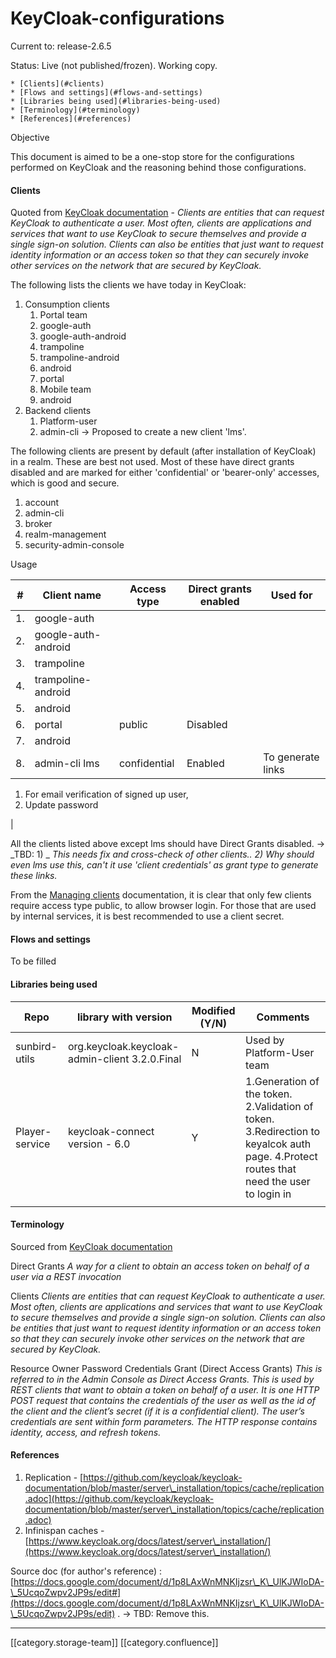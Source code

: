 # KeyCloak-configurations

Current to: release-2.6.5

Status: Live (not published/frozen). Working copy.

```
* [Clients](#clients)
* [Flows and settings](#flows-and-settings)
* [Libraries being used](#libraries-being-used)
* [Terminology](#terminology)
* [References](#references)
```

Objective

This document is aimed to be a one-stop store for the configurations performed on KeyCloak and the reasoning behind those configurations.

#### Clients

Quoted from [KeyCloak documentation](https://www.keycloak.org/docs/6.0/server\_admin/) - _Clients are entities that can request KeyCloak to authenticate a user. Most often, clients are applications and services that want to use KeyCloak to secure themselves and provide a single sign-on solution. Clients can also be entities that just want to request identity information or an access token so that they can securely invoke other services on the network that are secured by KeyCloak._

The following lists the clients we have today in KeyCloak:

1. Consumption clients
   1. Portal team
   2. google-auth
   3. google-auth-android
   4. trampoline
   5. trampoline-android
   6. android
   7. portal
   8. Mobile team
   9. android
2. Backend clients
   1. Platform-user
   2. admin-cli → Proposed to create a new client 'lms'.

The following clients are present by default (after installation of KeyCloak) in a realm. These are best not used. Most of these have direct grants disabled and are marked for either 'confidential' or 'bearer-only' accesses, which is good and secure.

1. account
2. admin-cli
3. broker
4. realm-management
5. security-admin-console

Usage

| #  | Client name         | Access type  | Direct grants enabled | Used for          |
| -- | ------------------- | ------------ | --------------------- | ----------------- |
| 1. | google-auth         |              |                       |                   |
| 2. | google-auth-android |              |                       |                   |
| 3. | trampoline          |              |                       |                   |
| 4. | trampoline-android  |              |                       |                   |
| 5. | android             |              |                       |                   |
| 6. | portal              | public       | Disabled              |                   |
| 7. | android             |              |                       |                   |
| 8. | admin-cli lms       | confidential | Enabled               | To generate links |

1. For email verification of signed up user,
2. Update password

|

All the clients listed above except lms should have Direct Grants disabled. → \_TBD: 1) \_ _This needs fix and cross-check of other clients.. 2) Why should even lms use this, can't it use 'client credentials'  as grant type to generate these links._

From the [Managing clients](https://www.keycloak.org/docs/6.0/server\_admin/#\_clients) documentation, it is clear that only few clients require access type public, to allow browser login. For those that are used by internal services, it is best recommended to use a client secret.

#### Flows and settings

To be filled

#### Libraries being used

| Repo           | library with version                           | Modified (Y/N) | Comments                                                                                                                               |
| -------------- | ---------------------------------------------- | -------------- | -------------------------------------------------------------------------------------------------------------------------------------- |
| sunbird-utils  | org.keycloak.keycloak-admin-client 3.2.0.Final | N              | Used by Platform-User team                                                                                                             |
| Player-service | keycloak-connect version - 6.0                 | Y              | 1.Generation of the token. 2.Validation of token. 3.Redirection to keyalcok auth page. 4.Protect routes that need the user to login in |
|                |                                                |                |                                                                                                                                        |

#### Terminology

Sourced from [KeyCloak documentation](https://www.keycloak.org/docs/latest/server\_admin/index.html#core-concepts-and-terms)&#x20;

Direct Grants _A way for a client to obtain an access token on behalf of a user via a REST invocation_

Clients _Clients are entities that can request KeyCloak to authenticate a user. Most often, clients are applications and services that want to use KeyCloak to secure themselves and provide a single sign-on solution. Clients can also be entities that just want to request identity information or an access token so that they can securely invoke other services on the network that are secured by KeyCloak._

Resource Owner Password Credentials Grant (Direct Access Grants) _This is referred to in the Admin Console as Direct Access Grants. This is used by REST clients that want to obtain a token on behalf of a user. It is one HTTP POST request that contains the credentials of the user as well as the id of the client and the client’s secret (if it is a confidential client). The user’s credentials are sent within form parameters. The HTTP response contains identity, access, and refresh tokens._

#### References

1. Replication - [https://github.com/keycloak/keycloak-documentation/blob/master/server\_installation/topics/cache/replication.adoc](https://github.com/keycloak/keycloak-documentation/blob/master/server\_installation/topics/cache/replication.adoc)
2. Infinispan caches - [https://www.keycloak.org/docs/latest/server\_installation/](https://www.keycloak.org/docs/latest/server\_installation/)

Source doc (for author's reference) : [https://docs.google.com/document/d/1p8LAxWnMNKIjzsr\_K\_UlKJWIoDA-\_5UcqoZwpv2JP9s/edit#](https://docs.google.com/document/d/1p8LAxWnMNKIjzsr\_K\_UlKJWIoDA-\_5UcqoZwpv2JP9s/edit) . → TBD: Remove this.

***

\[\[category.storage-team]] \[\[category.confluence]]
